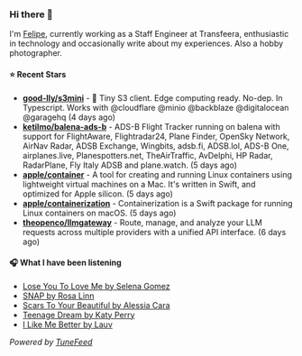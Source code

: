 ### Hi there 👋

I'm [Felipe](https://felipevm.com), currently working as a Staff Engineer at Transfeera, enthusiastic in technology and occasionally write about my experiences. Also a hobby photographer.

#### ⭐ Recent Stars
- **[good-lly/s3mini](https://github.com/good-lly/s3mini)** - 👶 Tiny S3 client. Edge computing ready. No-dep. In Typescript. Works with @cloudflare @minio @backblaze @digitalocean @garagehq (4 days ago)
- **[ketilmo/balena-ads-b](https://github.com/ketilmo/balena-ads-b)** - ADS-B Flight Tracker running on balena with support for FlightAware, Flightradar24, Plane Finder, OpenSky Network, AirNav Radar, ADSB Exchange, Wingbits, adsb.fi, ADSB.lol, ADS-B One, airplanes.live, Planespotters.net, TheAirTraffic, AvDelphi, HP Radar, RadarPlane, Fly Italy ADSB and plane.watch. (5 days ago)
- **[apple/container](https://github.com/apple/container)** - A tool for creating and running Linux containers using lightweight virtual machines on a Mac. It&#39;s written in Swift, and optimized for Apple silicon.  (5 days ago)
- **[apple/containerization](https://github.com/apple/containerization)** - Containerization is a Swift package for running Linux containers on macOS. (5 days ago)
- **[theopenco/llmgateway](https://github.com/theopenco/llmgateway)** - Route, manage, and analyze your LLM requests across multiple providers with a unified API interface. (6 days ago)

#### 🎧 What I have been listening
- [Lose You To Love Me by Selena Gomez](https://open.spotify.com/track/4l0Mvzj72xxOpRrp6h8nHi)
- [SNAP by Rosa Linn](https://open.spotify.com/track/5hx7w26Zi3zafMgvMTUqF6)
- [Scars To Your Beautiful by Alessia Cara](https://open.spotify.com/track/0wI7QkCcs8FUQE1OkXUIqd)
- [Teenage Dream by Katy Perry](https://open.spotify.com/track/6r1ygpKNXg7deq18rzyM7F)
- [I Like Me Better by Lauv](https://open.spotify.com/track/4MagTPnkPiDuIa4P8GtW1b)

_Powered by [TuneFeed](https://tunefeed.app?ref=github.com)_
